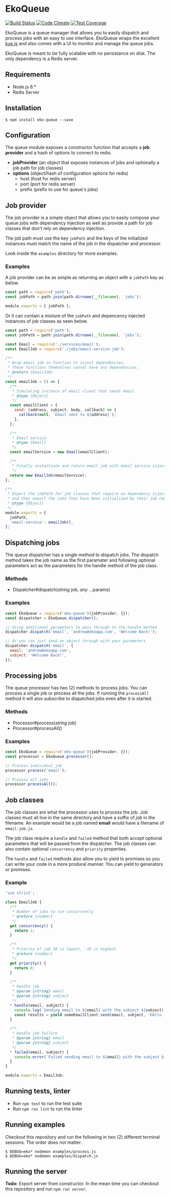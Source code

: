 # EkoQueue

[![Build Status](https://travis-ci.com/EkoCommunications/EkoQueue.svg?token=m49xQMKhxo2NwYhnzUk5&branch=master)](https://travis-ci.com/EkoCommunications/EkoQueue) [![Code Climate](https://codeclimate.com/github/EkoCommunications/EkoQueue/badges/gpa.svg)](https://codeclimate.com/github/EkoCommunications/EkoQueue) [![Test Coverage](https://codeclimate.com/github/EkoCommunications/EkoQueue/badges/coverage.svg)](https://codeclimate.com/github/EkoCommunications/EkoQueue/coverage)

EkoQueue is a queue manager that allows you to easily dispatch and process jobs with an easy to use interface. EkoQueue wraps the excellent [kue.js](https://github.com/Automattic/kue) and also comes with a UI to monitor and manage the queue jobs.

EkoQueue is meant to be fully scalable with no persistance on disk. The only dependency is a Redis server.

## Requirements

* Node.js 6.*
* Redis Server

## Installation

```
$ npm install eko-queue --save
```

## Configuration

The queue module exposes a constructor function that accepts a **job provider** and a hash of options to connect to redis.

* **jobProvider** (an object that exposes instances of jobs and optionally a job path for job classes)
* **options** (object/hash of configuration options for redis)
	* host (host for redis server)
	* port (port for redis server)
	* prefix (prefix to use for queue's jobs)


## Job provider

The job provider is a simple object that allows you to easily compose your queue jobs with dependency injection as well as provide a path for job classes that don't rely on dependency injection.

The job path must use the key `jobPath` and the keys of the initialized instances must match the name of the job in the dispatcher and processor.

Look inside the `examples` directory for more examples.

### Examples

A job provider can be as simple as returning an object with a `jobPath` key as below.

```javascript
const path = require('path');
const jobPath = path.join(path.dirname(__filename), 'jobs');

module.exports = { jobPath };
```

Or it can contain a mixture of the `jobPath` and depencency injected instances of job classes as seen below.

```javascript
const path = require('path');
const jobPath = path.join(path.dirname(__filename), 'jobs');

const Email = require('./services/email');
const EmailJob = require('./jobs/email-service-job');

/**
 * Wrap email job in function to inject dependencies.
 * These functions themselves cannot have any dependencies.
 * @return {EmailJob}
 */
const emailJob = () => {
  /**
   * Simulating instance of email client that sends email
   * @type {Object}
   */
  const emailClient = {
    send: (address, subject, body, callback) => {
      callback(null, `Email sent to ${address}`);
    },
  };

  /**
   * Email service
   * @type {Email}
   */
  const emailService = new Email(emailClient);

  /**
   * Finally instantiate and return email job with email service injected
   */
  return new EmailJob(emailService);
};

/**
 * Export the jobPath for job classes that require no dependency injection
 * and then export the jobs that have been initialized by their job name
 * @type {Object}
 */
module.exports = {
  jobPath,
  'email-service': emailJob(),
};

```

## Dispatching jobs

The queue dispatcher has a single method to dispatch jobs. The dispatch method takes the job name as the first paramater and following optional parameters act as the parameters for the handle method of the job class.

### Methods

* Dispatcher#dispatch(*string* job, *any* ...params)

### Examples

```javascript
const EkoQueue = require('eko-queue')(jobProvider, {});
const dispatcher = EkoQueue.dispatcher();

// Using additional parameters to pass through to the handle method
dispatcher.dispatch('email', 'andrew@ekoapp.com', 'Welcome Back!');

// Or you can just send an object through with your parameters
dispatcher.dispatch('email', {
  email: 'andrew@ekoapp.com',
  subject: 'Welcome Back!',
});
```

## Processing jobs

The queue processor has two (2) methods to process jobs. You can process a single job or process all the jobs. If running the `processAll` method it will also subscribe to dispatched jobs even after it is started.

### Methods

* Processor#process(*string* job)
* Processor#processAll()

### Examples

```javascript
const EkoQueue = require('eko-queue')(jobProvider, {});
const processor = EkoQueue.processor();

// Process individual job
processor.process('email');

// Process all jobs
processor.processAll();
```

## Job classes

The job classes are what the processor uses to process the job. Job classes must all live in the same directory and have a suffix of *job* in the filename. An example would be a job named **email** would have a filename of `email-job.js`.

The job class require a `handle` and `failed` method that both accept optional parameters that will be passed from the dispatcher. The job classes can also contain optional `concurrency` and `priority` properties.

The `handle` and `failed` methods also allow you to yield to promises so you can write your code in a more produral manner. You can yield to generators or promises.

### Example

```javascript
'use strict';

class EmailJob {
  /**
   * Number of jobs to run concurrently
   * @return {number}
   */
  get concurrency() {
    return 1;
  }

  /**
   * Priority of job 10 is lowest, -10 is highest
   * @return {number}
   */
  get priority() {
    return 0;
  }

  /**
   * Handle job
   * @param {string} email
   * @param {string} subject
   */
  * handle(email, subject) {
    console.log(`Sending email to ${email} with the subject ${subject}`);
  	const results = yield someEmailClient.send(email, subject, 'Hello from EkoQueue');
  }

  /**
   * Handle job failure
   * @param {string} email
   * @param {string} subject
   */
  * failed(email, subject) {
    console.error(`Failed sending email to ${email} with the subject ${subject}`);
  }
}

module.exports = EmailJob;
```
## Running tests, linter

* Run `npm test` to run the test suite
* Run `npm run lint` to run the linter

## Running examples

Checkout this repository and run the following in two (2) different terminal sessions. The order does not matter.

    $ DEBUG=eko* nodemon examples/process.js
    $ DEBUG=eko* nodemon examples/dispatch.js

## Running the server

**Todo:** Export server from constructor. In the mean time you can checkout this repository and run `npm run server`.
